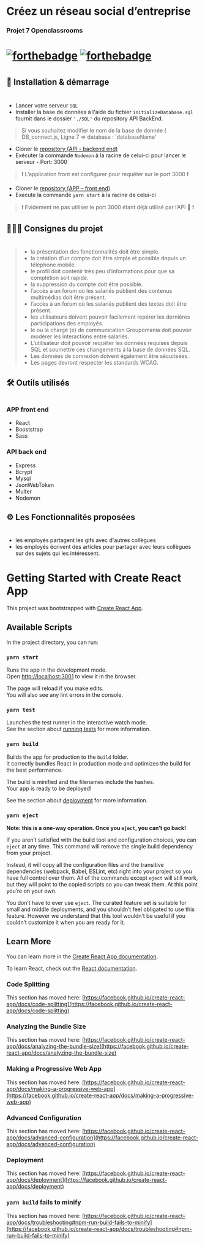 # Créez un réseau social d’entreprise
###  Projet 7 Openclassrooms
#
# [![forthebadge](https://forthebadge.com/images/badges/built-with-love.svg)]() [![forthebadge](https://forthebadge.com/images/badges/made-with-javascript.svg)]()
#
## 🚀 Installation & démarrage
#
* Lancer votre serveur ` SQL `
* Installer la base de données à l'aide du fichier `initializeDatabase.sql` fournit dans le dossier ` './SQL' ` du repository API BackEnd.
> Si vous souhaitez modifier le nom de la base de donnée ( DB_connect.js, Ligne 7 => database : 'databaseName'

* Cloner le [repository (API - backend end)](https://github.com/Jokdeve-0/GeoregsRamos_7_05102021)
* Exécuter la commande `Nodemon` à la racine de celui-ci pour lancer le serveur - Port: 3000
> ❗️ L’application front est configurer pour requêter sur le port 3000 ❗️ 

* Cloner le [repository (APP – front end)](https://github.com/Jokdeve-0/GeorgesRamos_7_01102021)
* Execute la commande `yarn start`  à la racine de celui-ci 
> ❗️ Evidement ne pas utiliser le port 3000 étant déjà utilisé par l’API 🤔 ❗️

## 👨🏼‍🏫 Consignes du projet
#
> * la présentation des fonctionnalités doit être simple.
> * la création d’un compte doit être simple et possible depuis un téléphone mobile.
> * le profil doit contenir très peu d’informations pour que sa complétion soit rapide.
> * la suppression du compte doit être possible.
> * l’accès à un forum où les salariés publient des contenus multimédias doit être présent.
> * l’accès à un forum où les salariés publient des textes doit être présent.
> * les utilisateurs doivent pouvoir facilement repérer les dernières participations des employés.
> * le ou la chargé (e) de communication Groupomania doit pouvoir modérer les interactions entre salariés.
> * L’utilisateur doit pouvoir requêter les données requises depuis SQL et soumettre ces changements à la base de données SQL. 
> * Les données de connexion doivent également être sécurisées.
> * Les pages devront respecter les standards WCAG.

## 🛠 Outils utilisés
#
### APP front end
* React 
* Booststrap
* Sass
### API back end
* Express
* Bcrypt
* Mysql
* JsonWebToken
* Multer
* Nodemon

## ⚙️ Les Fonctionnalités proposées
#
* les employés partagent les gifs avec d'autres collègues
* les employés écrivent des articles pour partager avec leurs collègues sur des sujets qui les intéressent.
# 


# Getting Started with Create React App

This project was bootstrapped with [Create React App](https://github.com/facebook/create-react-app).

## Available Scripts

In the project directory, you can run:

### `yarn start`

Runs the app in the development mode.\
Open [http://localhost:3001](http://localhost:3001) to view it in the browser.

The page will reload if you make edits.\
You will also see any lint errors in the console.

### `yarn test`

Launches the test runner in the interactive watch mode.\
See the section about [running tests](https://facebook.github.io/create-react-app/docs/running-tests) for more information.

### `yarn build`

Builds the app for production to the `build` folder.\
It correctly bundles React in production mode and optimizes the build for the best performance.

The build is minified and the filenames include the hashes.\
Your app is ready to be deployed!

See the section about [deployment](https://facebook.github.io/create-react-app/docs/deployment) for more information.

### `yarn eject`

**Note: this is a one-way operation. Once you `eject`, you can’t go back!**

If you aren’t satisfied with the build tool and configuration choices, you can `eject` at any time. This command will remove the single build dependency from your project.

Instead, it will copy all the configuration files and the transitive dependencies (webpack, Babel, ESLint, etc) right into your project so you have full control over them. All of the commands except `eject` will still work, but they will point to the copied scripts so you can tweak them. At this point you’re on your own.

You don’t have to ever use `eject`. The curated feature set is suitable for small and middle deployments, and you shouldn’t feel obligated to use this feature. However we understand that this tool wouldn’t be useful if you couldn’t customize it when you are ready for it.

## Learn More

You can learn more in the [Create React App documentation](https://facebook.github.io/create-react-app/docs/getting-started).

To learn React, check out the [React documentation](https://reactjs.org/).

### Code Splitting

This section has moved here: [https://facebook.github.io/create-react-app/docs/code-splitting](https://facebook.github.io/create-react-app/docs/code-splitting)

### Analyzing the Bundle Size

This section has moved here: [https://facebook.github.io/create-react-app/docs/analyzing-the-bundle-size](https://facebook.github.io/create-react-app/docs/analyzing-the-bundle-size)

### Making a Progressive Web App

This section has moved here: [https://facebook.github.io/create-react-app/docs/making-a-progressive-web-app](https://facebook.github.io/create-react-app/docs/making-a-progressive-web-app)

### Advanced Configuration

This section has moved here: [https://facebook.github.io/create-react-app/docs/advanced-configuration](https://facebook.github.io/create-react-app/docs/advanced-configuration)

### Deployment

This section has moved here: [https://facebook.github.io/create-react-app/docs/deployment](https://facebook.github.io/create-react-app/docs/deployment)

### `yarn build` fails to minify

This section has moved here: [https://facebook.github.io/create-react-app/docs/troubleshooting#npm-run-build-fails-to-minify](https://facebook.github.io/create-react-app/docs/troubleshooting#npm-run-build-fails-to-minify)
